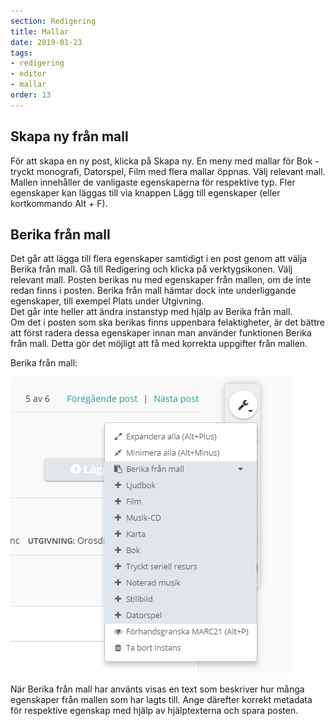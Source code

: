 ```yaml
---
section: Redigering
title: Mallar
date: 2019-01-23
tags:
- redigering
- editor
- mallar
order: 13
---
```


## Skapa ny från mall
För att skapa en ny post, klicka på Skapa ny. En meny med mallar för Bok - tryckt monografi, Datorspel, Film med flera mallar öppnas. Välj relevant mall. Mallen innehåller de vanligaste egenskaperna för respektive typ.
Fler egenskaper kan läggas till via knappen Lägg till egenskaper (eller kortkommando Alt + F).


## Berika från mall
Det går att lägga till flera egenskaper samtidigt i en post genom att välja Berika från mall. Gå till Redigering och klicka på verktygsikonen. Välj relevant mall. Posten berikas nu med egenskaper från mallen, om de inte redan finns i posten. 
Berika från mall hämtar dock inte underliggande egenskaper, till exempel Plats under Utgivning.  
Det går inte heller att ändra instanstyp med hjälp av Berika från mall.  
Om det i posten som ska berikas finns uppenbara felaktigheter, är det bättre att först radera dessa egenskaper innan man använder funktionen Berika från mall. Detta gör det möjligt att få med korrekta uppgifter från mallen.  



Berika från mall:   

![Berika från mall](berika.png)  

När Berika från mall har använts visas en text som beskriver hur många egenskaper från mallen som har lagts till. Ange därefter korrekt metadata för respektive egenskap med hjälp av hjälptexterna och spara posten.  
